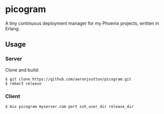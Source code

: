 picogram
=====

A tiny continuous deployment manager for my Phoenix projects, written in Erlang.

Usage
-----


### Server

Clone and build:

    $ git clone https://github.com/aaronjsutton/picogram.git
    $ rebar3 release

### Client
  
    $ mix picogram myserver.com port ssh_user_dir release_dir



